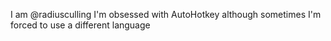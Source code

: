 I am @radiusculling
I'm obsessed with AutoHotkey
although sometimes I'm forced to use a different language

